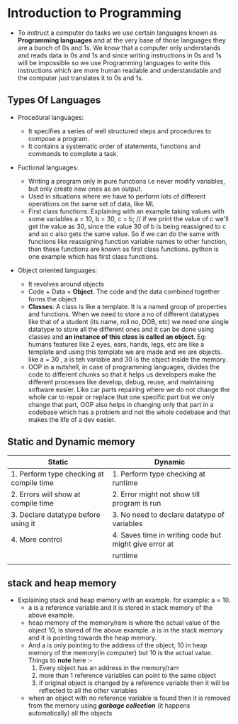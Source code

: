 # Introduction to Programming

- To instruct a computer do tasks we use certain languages known as **Programming languages** and at the very base of those languages they are a bunch of 0s and 1s. We know that a computer only understands and reads data in 0s and 1s and since writing instructions in 0s and 1s will be impossible so we use Programming languages to write this instructions which are more human readable and understandable and the computer just translates it to 0s and 1s.

## Types Of Languages

- Procedural languages:
  - It specifies a series of well structured steps and procedures to compose a program.
  - It contains a systematic order of statements, functions and commands to complete a task.
  
- Fuctional languages:
  - Writing a program only in pure functions i.e never modify variables, but only create new ones as an output.
  - Used in situations where we have to perform lots of different operations on the same set of data, like ML
  - First class functions: Explaining with an example
    taking values with some variables a = 10, b = 30, c = b; // if we print the value of c we'll get the value as 30, since the value 30 of b is being reassigned to c and so c also gets the same value.
    So if we can do the same with functions like reassigning function variable names to other function, then these functions are known as first class functions. python is one example which has first class functions.

- Object oriented languages:
  - It revolves around objects
  - Code + Data = **Object**. The code and the data combined together forms the object
  - **Classes**: A class is like a template. It is a named group of properties and functions. When we need to store a no of different datatypes like that of a student (its name, roll no, DOB, etc) we need one single datatype to store all the different ones and it can be done using classes and **an instance of this class is called an object**. Eg: humans features like 2 eyes, ears, hands, legs, etc are like a template and using this template we are made and we are objects. like a = 30 , a is teh variable and 30 is the object inside the memory.
  - OOP in a nutshell, in case of programming languages, divides the code to different chunks so that it helps us developers make the different processes like develop, debug, reuse, and maintaining software easier. Like car parts repairing where we do not change the whole car to repair or replace that one specific part but we only change that part, OOP also helps in changing only that part in a codebase which has a problem and not the whole codebase and that makes the life of a dev easier.

## Static and Dynamic memory

|                  Static                       |                        Dynamic                          |
|-----------------------------------------------|---------------------------------------------------------|
|1. Perform type checking at compile time       |1. Perform type checking at runtime                      |
|2. Errors will show at compile time            |2. Error might not show till program is run              |
|3. Declare datatype before using it            |3. No need to declare datatype of variables              |
|4. More control                                |4. Saves time in writing code but might give error at    |
|                                               | runtime                                                 |
|                                               |                                                         |

## stack and heap memory

- Explaining stack and heap memory with an example. for example: a = 10.
  - a is a reference variable and it is stored in stack memory of the above example.
  - heap memory of the memory/ram is where the actual value of the object 10, is stored of the above example. a is in the stack memory and it is pointing towards the heap memory.
  - And a is only pointing to the address of the object, 10 in heap memory of the memory(in computer) but 10 is the actual value. Things to **note** here :-
    1. Every object has an address in the memory/ram
    2. more than 1 reference variables can point to the same object
    3. if original object is changed by a reference variable then it will be reflected to all the other variables
  - when an object with no reference variable is found then it is removed from the memory using ***garbage collection*** (it happens automatically) all the objects

